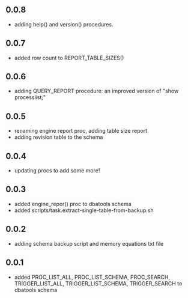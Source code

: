 ## 0.0.8
- adding help() and version() procedures.

## 0.0.7
- added row count to REPORT_TABLE_SIZES()

## 0.0.6
- adding QUERY_REPORT procedure: an improved version of "show processlist;"

## 0.0.5
- renaming engine report proc, adding table size report
- adding revision table to the schema

## 0.0.4
- updating procs to add some more!

## 0.0.3
- added engine_repor() proc to dbatools schema
- added scripts/task.extract-single-table-from-backup.sh

## 0.0.2
- adding schema backup script and memory equations txt file

## 0.0.1
- added PROC_LIST_ALL, PROC_LIST_SCHEMA, PROC_SEARCH, TRIGGER_LIST_ALL, TRIGGER_LIST_SCHEMA, TRIGGER_SEARCH to dbatools schema

